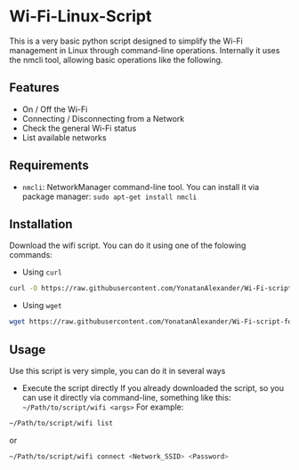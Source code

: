 # Wi-Fi-Linux-Script

This is a very basic python script designed to simplify the Wi-Fi management in Linux through command-line operations. 
Internally it uses the nmcli tool, allowing basic operations like the following.

## Features
- On / Off the Wi-Fi
- Connecting / Disconnecting from a Network
- Check the general Wi-Fi status
- List available networks

## Requirements
- `nmcli`: NetworkManager command-line tool. You can install it via package manager: `sudo apt-get install nmcli`

## Installation
Download the wifi script. You can do it using one of the folowing commands:
- Using `curl`
```bash
curl -O https://raw.githubusercontent.com/YonatanAlexander/Wi-Fi-script-for-Linux/main/wifi
```

- Using `wget`
```bash
wget https://raw.githubusercontent.com/YonatanAlexander/Wi-Fi-script-for-Linux/main/wifi
```

## Usage

Use this script is very simple, you can do it in several ways
- Execute the script directly
If you already downloaded the script, so you can use it directly vía command-line, something like this: `~/Path/to/script/wifi <args>`
For example:
```bash
~/Path/to/script/wifi list
```
or
```bash
~/Path/to/script/wifi connect <Network_SSID> <Password>
```



